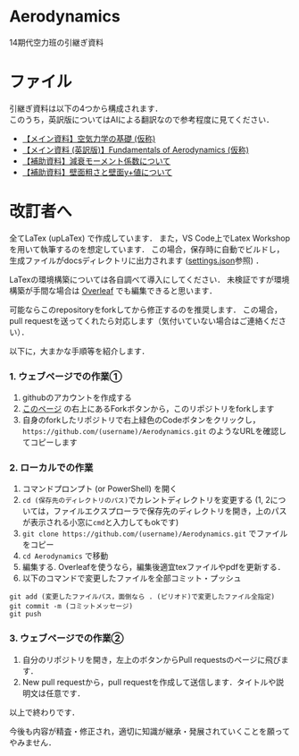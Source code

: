 # Aerodynamics
14期代空力班の引継ぎ資料

# ファイル
引継ぎ資料は以下の4つから構成されます．  
このうち，英訳版についてはAIによる翻訳なので参考程度に見てください．

- [【メイン資料】空気力学の基礎 (仮称)](docs/aero.pdf)
- [【メイン資料 (英訳版)】Fundamentals of Aerodynamics (仮称)](docs/aero_en.pdf)  
- [【補助資料】減衰モーメント係数について](docs/damping_moment.pdf)
- [【補助資料】壁面粗さと壁面y+値について](docs/wall_function.pdf)


# 改訂者へ
全てLaTex (upLaTex) で作成しています．
また，VS Code上でLatex Workshopを用いて執筆するのを想定しています．
この場合，保存時に自動でビルドし，生成ファイルがdocsディレクトリに出力されます ([settings.json](.vscode/settings.json)参照) ．

LaTexの環境構築については各自調べて導入にしてください．
未検証ですが環境構築が手間な場合は [Overleaf](https://www.overleaf.com/) でも編集できると思います．

可能ならこのrepositoryをforkしてから修正するのを推奨します．
この場合，pull requestを送ってくれたら対応します（気付いていない場合はご連絡ください）．

以下に，大まかな手順等を紹介します．
### 1. ウェブページでの作業①
1. githubのアカウントを作成する
2. [このページ](https://github.com/kuma003/Aerodynamics.git) の右上にあるForkボタンから，このリポジトリをforkします
3. 自身のforkしたリポジトリで右上緑色のCodeボタンをクリックし，`https://github.com/(username)/Aerodynamics.git` のようなURLを確認してコピーします

### 2. ローカルでの作業
1. コマンドプロンプト (or PowerShell) を開く
2. `cd (保存先のディレクトリのパス)`でカレントディレクトリを変更する
 (1, 2については，ファイルエクスプローラで保存先のディレクトリを開き，上のパスが表示される小窓に`cmd`と入力してもokです)
3. `git clone https://github.com/(username)/Aerodynamics.git` でファイルをコピー
4. `cd Aerodynamics` で移動
5. 編集する.  Overleafを使うなら，編集後適宜texファイルやpdfを更新する．
6. 以下のコマンドで変更したファイルを全部コミット・プッシュ
 ```
 git add (変更したファイルパス，面倒なら . (ピリオド)で変更したファイル全指定) 
 git commit -m (コミットメッセージ)
 git push
 ```

### 3. ウェブページでの作業②
1. 自分のリポジトリを開き，左上のボタンからPull requestsのページに飛びます．
2. New pull requestから，pull requestを作成して送信します．タイトルや説明文は任意です．

以上で終わりです．




今後も内容が精査・修正され，適切に知識が継承・発展されていくことを願ってやみません．

